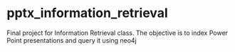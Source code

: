 # pptx_information_retrieval
Final project for Information Retrieval class. The objective is to index Power Point presentations and query it using neo4j
